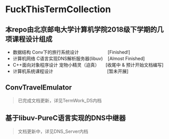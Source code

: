 # FuckThisTermCollection
## 本repo由北京邮电大学计算机学院2018级下学期的几项课程设计组成
* 数据结构 Conv下的旅行系统设计&nbsp;&nbsp;&nbsp;&nbsp;&nbsp;&nbsp;&nbsp;&nbsp;&nbsp;&nbsp;&nbsp;&nbsp;&nbsp;&nbsp;&nbsp;&nbsp;&nbsp;&nbsp;&nbsp;&nbsp;&nbsp;&nbsp;&nbsp;[Finished!]
* 计算机网络 C语言实现DNS解析服务器(libuv)&nbsp;&nbsp;&nbsp;&nbsp;[Almost Finished]
* C++面向对象程序设计 宠物小精灵（迫真）&nbsp;&nbsp;&nbsp;&nbsp;&nbsp;[收尾中 & 预计开始文档编写]
* 计算机系统课程设计&nbsp;&nbsp;&nbsp;&nbsp;&nbsp;&nbsp;&nbsp;&nbsp;&nbsp;&nbsp;&nbsp;&nbsp;&nbsp;&nbsp;&nbsp;&nbsp;&nbsp;&nbsp;&nbsp;&nbsp;&nbsp;&nbsp;&nbsp;&nbsp;&nbsp;&nbsp;&nbsp;&nbsp;&nbsp;&nbsp;&nbsp;&nbsp;&nbsp;&nbsp;&nbsp;&nbsp;&nbsp;&nbsp;&nbsp;&nbsp;&nbsp;&nbsp;&nbsp;[暂未开展]

## ConvTravelEmulator
> 已完成文档更新，详见TermWork_DS内档

## 基于libuv-PureC语言实现的DNS中继器
> 文档更新中，详见DNS_Server内档